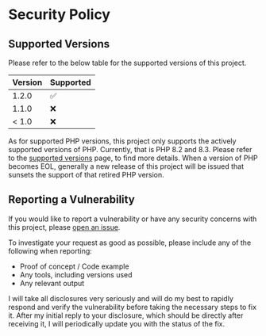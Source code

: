 # Security Policy

## Supported Versions

Please refer to the below table for the supported versions of this project.

| Version | Supported          |
| ------- | ------------------ |
| 1.2.0   | :white_check_mark: |
| 1.1.0   | :x:                |
| < 1.0   | :x:                |

As for supported PHP versions, this project only supports the actively supported versions of PHP. Currently, that is PHP
8.2 and 8.3. Please refer to the [supported versions](https://www.php.net/supported-versions.php) page, to find
more details. When a version of PHP becomes EOL, generally a new release of this project will be issued that sunsets the
support of that retired PHP version.

## Reporting a Vulnerability

If you would like to report a vulnerability or have any security concerns with this project,
please [open an issue](https://github.com/azuyalabs/waqi/issues/new?labels=security).

To investigate your request as good as possible, please include any of the following when reporting:

- Proof of concept / Code example
- Any tools, including versions used
- Any relevant output

I will take all disclosures very seriously and will do my best to rapidly respond and verify the vulnerability before
taking the necessary steps to fix it. After my initial reply to your disclosure, which should be directly after
receiving it, I will periodically update you with the status of the fix.

